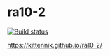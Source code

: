 # ra10-2
[![Build status](https://ci.appveyor.com/api/projects/status/7ihy8ceyha0gcara?svg=true)](https://ci.appveyor.com/project/Kittennik65959/ra10-2)

https://kittennik.github.io/ra10-2/
